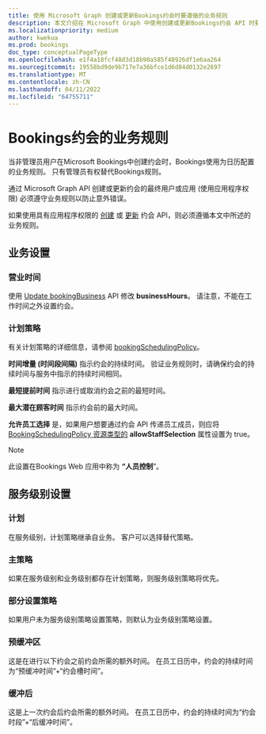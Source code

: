 ```yaml
---
title: 使用 Microsoft Graph 创建或更新Bookings约会时要遵循的业务规则
description: 本文介绍在 Microsoft Graph 中使用创建或更新Bookings约会 API 时要遵循的业务规则。
ms.localizationpriority: medium
author: kwekua
ms.prod: bookings
doc_type: conceptualPageType
ms.openlocfilehash: e1f4a18fcf48d3d18b90a585f48926df1e6aa264
ms.sourcegitcommit: 19558bd9de9b717e7a36bfce1d6d84d0132e2697
ms.translationtype: MT
ms.contentlocale: zh-CN
ms.lasthandoff: 04/11/2022
ms.locfileid: "64755711"
---
```

# <a name="business-rules-for-bookings-appointments"></a>Bookings约会的业务规则

当非管理员用户在Microsoft Bookings中创建约会时，Bookings使用为日历配置的业务规则。 只有管理员有权替代Bookings规则。

通过 Microsoft Graph API 创建或更新约会的最终用户或应用 (使用应用程序权限) 必须遵守业务规则以防止意外错误。

如果使用具有应用程序权限的 [创建](/graph/api/bookingbusiness-post-appointments) 或 [更新](/graph/api/bookingappointment-update) 约会 API，则必须遵循本文中所述的业务规则。

## <a name="business-settings"></a>业务设置

### <a name="business-hours"></a>营业时间

使用 [Update bookingBusiness](/graph/api/bookingbusiness-update?view=graph-rest-beta&tabs=http) API 修改 **businessHours**。 请注意，不能在工作时间之外设置约会。

### <a name="scheduling-policy"></a>计划策略

有关计划策略的详细信息，请参阅 [bookingSchedulingPolicy](/graph/api/resources/bookingschedulingpolicy)。

**时间增量 (时间段间隔)** 指示约会的持续时间。 验证业务规则时，请确保约会的持续时间与服务中指示的持续时间相同。

**最短提前时间** 指示进行或取消约会之前的最短时间。

**最大潜在顾客时间** 指示约会前的最大时间。  

**允许员工选择** 是，如果用户想要通过约会 API 传递员工成员，则应将 [BookingSchedulingPolicy 资源类型的](/graph/api/resources/bookingschedulingpolicy) **allowStaffSelection** 属性设置为 true。

> [!NOTE]
> 此设置在Bookings Web 应用中称为 **“人员控制**”。

## <a name="service-level-settings"></a>服务级别设置

### <a name="scheduling"></a>计划

在服务级别，计划策略继承自业务。 客户可以选择替代策略。

### <a name="main-policy"></a>主策略  

如果在服务级别和业务级别都存在计划策略，则服务级别策略将优先。

### <a name="partially-set-policies"></a>部分设置策略

如果用户未为服务级别策略设置策略，则默认为业务级别策略设置。

### <a name="pre-buffer"></a>预缓冲区

这是在进行以下约会之前约会所需的额外时间。 在员工日历中，约会的持续时间为“预缓冲时间”+“约会槽时间”。

### <a name="post-buffer"></a>缓冲后

这是上一次约会后约会所需的额外时间。 在员工日历中，约会的持续时间为“约会时段”+“后缓冲时间”。
